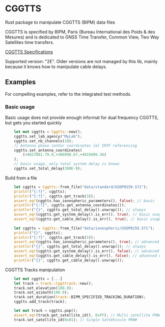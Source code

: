 # CGGTTS 
Rust package to manipulate CGGTTS (BIPM) data files

CGGTTS is specified by BIPM, Paris 
(Bureau International des Poids & des Mesures)
and is dedicated to GNSS Time Transfer, Common View, Two Way
Satellites time transfers.

[CGGTTS Specifications](https://www.bipm.org/documents/20126/52718503/G1-2015.pdf/f49995a3-970b-a6a5-9124-cc0568f85450)

Supported version: "2E". Older versions are not managed by this lib,
mainly because it knows how to manipulate cable delays.

## Examples
For compelling examples, refer to the integrated test methods.

### Basic usage

Basic usage does not provide enough informat for dual frequency CGGTTS,
but gets you started quickly

```rust
    let mut cggtts = Cggtts::new();
    cggtts.set_lab_agency("MyLab");
    cggtts.set_nb_channels(10);
    // Antenna phase center coordinates [m] IRTF referencing
    cggtts.set_antenna_coordinates(
        (+4027881.79.0,+306998.67,+4919499.36)
    );
    // basic usage, only total system delay is known
    cggtts.set_total_delay(300E-9);
```

Build from a file
```rust
    let cggtts = Cggtts::from_file("data/standard/GSOP0159.571");
    prinln!("{:?}", cggtts);
    prinln!("{:?}", cggtts.get_track(3));
    assert_eq!(cggtts.has_ionospheric_parameters(), false); // basic
    println!("{:?}", cggtts.get_antenna_coordinates());
    println!("{}", cggtts.get_total_delay().unwrap()); // always
    assert_eq!(cggtts.get_system_delay().is_err(), true); // basic usage
    assert_eq!(cggtts.get_cable_delay().is_err(), true); // basic usage
    
    let cggtts = Cggtts::from_file("data/ionospheric/GSOP0159.571");
    prinln!("{}", cggtts);
    prinln!("{:?}", cggtts.get_track(5));
    assert_eq!(cggtts.has_ionospheric_parameters(), true); // advanced
    println!("{}", cggtts.get_total_delay().unwrap()); // always
    assert_eq!(cggtts.get_system_delay().is_err(), false); // advanced usage
    assert_eq!(cggtts.get_cable_delay().is_err(), false); // advanced usage
    println!("{}", cggtts.get_cable_delay().unwrap());
```

CGGTTS Tracks manipulation
```rust
    let mut cggtts = [...]
    let track = track::Cggttrack::new();
    track.set_elevation(180.0);
    track.set_azimuth(180.0);
    track.set_duration(track::BIPM_SPECIFIED_TRACKING_DURATION);
    cggtts.add_track(track);

    let mut track = cggtts.pop();
    assert_eq!(track.get_satellite_id(), 0xFF); // Multi satellite PRN#
    track.set_satellite_id(0x01); // Single SatVehicule PRN#
```
